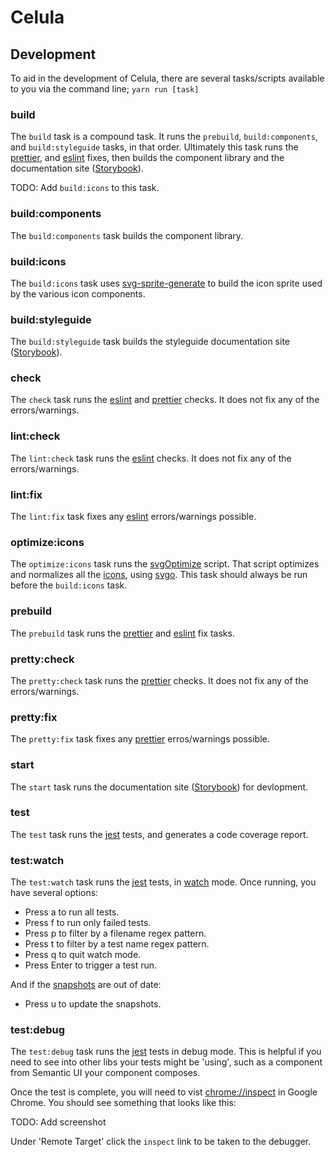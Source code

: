 # Celula

## Development
To aid in the development of Celula, there are several tasks/scripts available to you via the command line; `yarn run [task]`

### build
The `build` task is a compound task. It runs the `prebuild`, `build:components`, and `build:styleguide` tasks, in that order. Ultimately this task runs the [prettier](https://prettier.io/), and [eslint](https://eslint.org/) fixes, then builds the component library and the documentation site ([Storybook](https://storybook.js.org/)).

TODO: Add `build:icons` to this task.

### build:components
The `build:components` task builds the component library.

### build:icons
The `build:icons` task uses [svg-sprite-generate](https://www.npmjs.com/package/svg-sprite-generator) to build the icon sprite used by the various icon components.

### build:styleguide
The `build:styleguide` task builds the styleguide documentation site ([Storybook](https://storybook.js.org/)).

### check
The `check` task runs the [eslint](https://eslint.org/) and [prettier](https://prettier.io/) checks. It does not fix any of the errors/warnings.

### lint:check
The `lint:check` task runs the [eslint](https://eslint.org/) checks. It does not fix any of the errors/warnings.

### lint:fix
The `lint:fix` task fixes any [eslint](https://eslint.org/) errors/warnings possible.

### optimize:icons
The `optimize:icons` task runs the [svgOptimize](https://github.com/STEMPremier/celula/blob/master/src/utils/svgOptimize.js) script. That script optimizes and normalizes all the [icons](https://github.com/STEMPremier/celula/tree/master/src/components/icon/icons), using [svgo](https://github.com/svg/svgo). This task should always be run before the `build:icons` task.

### prebuild
The `prebuild` task runs the [prettier](https://prettier.io/) and [eslint](https://eslint.org/) fix tasks.

### pretty:check
The `pretty:check` task runs the [prettier](https://prettier.io/) checks.  It does not fix any of the errors/warnings.

### pretty:fix
The `pretty:fix` task fixes any [prettier](https://prettier.io/) erros/warnings possible.

### start
The `start` task runs the documentation site ([Storybook](https://storybook.js.org/)) for devlopment.

### test
The `test` task runs the [jest](https://jestjs.io/docs/en/getting-started) tests, and generates a code coverage report.

### test:watch
The `test:watch` task runs the [jest](https://jestjs.io/docs/en/getting-started) tests, in [watch](https://jestjs.io/docs/en/cli#--watch) mode. Once running, you have several options:

- Press a to run all tests.
- Press f to run only failed tests.
- Press p to filter by a filename regex pattern.
- Press t to filter by a test name regex pattern.
- Press q to quit watch mode.
- Press Enter to trigger a test run.

And if the [snapshots](https://jestjs.io/docs/en/snapshot-testing) are out of date:

- Press u to update the snapshots.

### test:debug
The `test:debug` task runs the [jest](https://jestjs.io/docs/en/getting-started)  tests in debug mode. This is helpful if you need to see into other libs your tests might be 'using', such as a component from Semantic UI your component composes.

Once the test is complete, you will need to vist [chrome://inspect](chrome://inspect) in Google Chrome. You should see something that looks like this:

TODO: Add screenshot

Under 'Remote Target' click the `inspect` link to be taken to the debugger.
